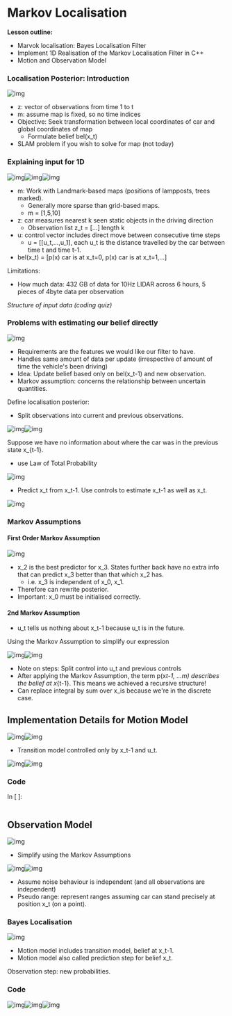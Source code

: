 # Markov Localisation

**Lesson outline:**

- Marvok localisation: Bayes Localisation Filter
- Implement 1D Realisation of the Markov Localisation Filter in C++
- Motion and Observation Model

### Localisation Posterior: Introduction

![img](../images/11.1.png)

- z: vector of observations from time 1 to t
- m: assume map is fixed, so no time indices
- Objective: Seek transformation between local coordinates of car and global coordinates of map
  - Formulate belief bel(x_t)
- SLAM problem if you wish to solve for map (not today)

### Explaining input for 1D

![img](../images/11.2a.png)![img](../images/11.2b.png)![img](../images/11.2c.png)

- m: Work with Landmark-based maps (positions of lampposts, trees marked).
  - Generally more sparse than grid-based maps.
  - m = [1,5,10]
- z: car measures nearest k seen static objects in the driving direction
  - Observation list z_t = [...] length k
- u: control vector includes direct move between consecutive time steps
  - u = [[u_t,...,u_1], each u_t is the distance travelled by the car between time t and time t-1.
- bel(x_t) = [p(x) car is at x_t=0, p(x) car is at x_t=1,...]

Limitations:

- How much data: 432 GB of data for 10Hz LIDAR across 6 hours, 5 pieces of 4byte data per observation

*Structure of input data (coding quiz)*

### Problems with estimating our belief directly

![img](../images/11.3.png)

- Requirements are the features we would like our filter to have.
- Handles same amount of data per update (irrespective of amount of time the vehicle's been driving)
- Idea: Update belief based only on bel(x_t-1) and new observation.
- Markov assumption: concerns the relationship between uncertain quantities.

Define localisation posterior:

- Split observations into current and previous observations.

![img](../images/11.4a.png)![img](../images/11.4b.png)

Suppose we have no information about where the car was in the previous state x_{t-1}.

- use Law of Total Probability

![img](../images/11.5.png)

- Predict x_t from x_t-1. Use controls to estimate x_t-1 as well as x_t.

![img](../images/11.6.png)

### Markov Assumptions

#### First Order Markov Assumption

![img](../images/11.7.png)

- x_2 is the best predictor for x_3. States further back have no extra info that can predict x_3 better than that which x_2 has.
  - i.e. x_3 is independent of x_0, x_1.
- Therefore can rewrite posterior.
- Important: x_0 must be initialised correctly.

#### 2nd Markov Assumption

- u_t tells us nothing about x_t-1 because u_t is in the future.

Using the Markov Assumption to simplify our expression

![img](../images/11.8a.png)![img](../images/11.8b.png)

- Note on steps: Split control into u_t and previous controls
- After applying the Markov Assumption, the term p(x*t-1, ...m) describes the belief at x*{t-1}. This means we achieved a recursive structure!
- Can replace integral by sum over x_is because we're in the discrete case.

## Implementation Details for Motion Model

![img](../images/11.9a.png)![img](../images/11.9b.png)

- Transition model controlled only by x_t-1 and u_t.

![img](../images/11.10.png)![img](../images/11.11.png)

### Code

In [ ]:

```

```

## Observation Model

![img](../images/11.12.png)

- Simplify using the Markov Assumptions

![img](../images/11.13a.png)![img](../images/11.13b.png)

- Assume noise behaviour is independent (and all observations are independent)
- Pseudo range: represent ranges assuming car can stand precisely at position x_t (on a point).

### Bayes Localisation

![img](../images/11.16.png)

- Motion model includes transition model, belief at x_t-1.
- Motion model also called prediction step for belief x_t.

Observation step: new probabilities.

### Code

![img](../images/11.17.png)![img](../images/11.18.png)![img](../images/11.19.png)